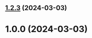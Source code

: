 ## [1.2.3](https://github.com/rmkarmazyan/git-extended/compare/1.0.0...1.2.3) (2024-03-03)



# 1.0.0 (2024-03-03)



